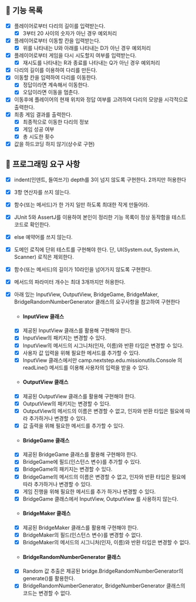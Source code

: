 ## 🚩 기능 목록
- [X] 플레이어로부터 다리의 길이를 입력받는다.
  - [X] 3부터 20 사이의 숫자가 아닌 경우 예외처리
- [X] 플레이어로부터 이동할 칸을 입력받는다.
  - [X] 위를 나타내는 U와 아래를 나타내는 D가 아닌 경우 예외처리
- [X] 플레이어로부터 게임을 다시 시도할지 여부를 입력받는다.
  - [X] 재시도를 나타내는 R과 종료를 나타내는 Q가 아닌 경우 예외처리
- [X] 다리의 길이를 이용하여 다리를 만든다.
- [X] 이동할 칸을 입력하여 다리를 이동한다.
  - [X] 정답이라면 계속해서 이동한다.
  - [X] 오답이라면 이동을 멈춘다.
- [X] 이동후에 플레이어의 현재 위치와 정답 여부를 고려하여 다리의 모양을 시각적으로 출력한다.
- [X] 최종 게임 결과를 출력한다.
  - [X] 최종적으로 이동한 다리의 정보
  - [X] 게임 성공 여부
  - [X] 총 시도한 횟수
- [X] 값을 하드코딩 하지 않기(상수로 구현)

## 🎯 프로그래밍 요구 사항
- [X] indent(인덴트, 들여쓰기) depth를 3이 넘지 않도록 구현한다. 2까지만 허용한다
- [X] 3항 연산자를 쓰지 않는다.
- [X] 함수(또는 메서드)가 한 가지 일만 하도록 최대한 작게 만들어라.
- [X] JUnit 5와 AssertJ를 이용하여 본인이 정리한 기능 목록이 정상 동작함을 테스트 코드로 확인한다.
- [X] else 예약어를 쓰지 않는다.
- [X] 도메인 로직에 단위 테스트를 구현해야 한다. 단, UI(System.out, System.in, Scanner) 로직은 제외한다.
- [X] 함수(또는 메서드)의 길이가 10라인을 넘어가지 않도록 구현한다.
- [X] 메서드의 파라미터 개수는 최대 3개까지만 허용한다.
- [X] 아래 있는 InputView, OutputView, BridgeGame, BridgeMaker, BridgeRandomNumberGenerator 클래스의 요구사항을 참고하여 구현한다
  
  - #### InputView 클래스
  - [X] 제공된 InputView 클래스를 활용해 구현해야 한다.
  - [X] InputView의 패키지는 변경할 수 있다.
  - [X] InputView의 메서드의 시그니처(인자, 이름)와 반환 타입은 변경할 수 있다.
  - [X] 사용자 값 입력을 위해 필요한 메서드를 추가할 수 있다.
  - [X] InputView 클래스에서만 camp.nextstep.edu.missionutils.Console 의 readLine() 메서드를 이용해 사용자의 입력을 받을 수 있다.
  
  - #### OutputView 클래스
  - [X] 제공된 OutputView 클래스를 활용해 구현해야 한다.
  - [X] OutputView의 패키지는 변경할 수 있다.
  - [X] OutputView의 메서드의 이름은 변경할 수 없고, 인자와 반환 타입은 필요에 따라 추가하거나 변경할 수 있다.
  - [X] 값 출력을 위해 필요한 메서드를 추가할 수 있다.
  
  - #### BridgeGame 클래스
  - [X] 제공된 BridgeGame 클래스를 활용해 구현해야 한다.
  - [X] BridgeGame에 필드(인스턴스 변수)를 추가할 수 있다.
  - [X] BridgeGame의 패키지는 변경할 수 있다.
  - [X] BridgeGame의 메서드의 이름은 변경할 수 없고, 인자와 반환 타입은 필요에 따라 추가하거나 변경할 수 있다.
  - [X] 게임 진행을 위해 필요한 메서드를 추가 하거나 변경할 수 있다.
  - [X] BridgeGame 클래스에서 InputView, OutputView 를 사용하지 않는다.
  
  - #### BridgeMaker 클래스
  - [X] 제공된 BridgeMaker 클래스를 활용해 구현해야 한다.
  - [X] BridgeMaker의 필드(인스턴스 변수)를 변경할 수 없다.
  - [X] BridgeMaker의 메서드의 시그니처(인자, 이름)와 반환 타입은 변경할 수 없다.
  
  - #### BridgeRandomNumberGenerator 클래스
  - [X] Random 값 추출은 제공된 bridge.BridgeRandomNumberGenerator의 generate()를 활용한다.
  - [X] BridgeRandomNumberGenerator, BridgeNumberGenerator 클래스의 코드는 변경할 수 없다.

